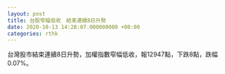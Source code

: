 ```yaml
---
layout: post
title: 台股窄幅低收　結束連續8日升勢
date: 2020-10-13 14:28:07.000000000 +08:00
categories: rthk
---
```


台灣股市結束連續8日升勢，加權指數窄幅低收，報12947點，下跌8點，跌幅0.07%。
